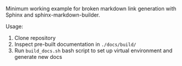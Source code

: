 Minimum working example for broken markdown link generation with Sphinx and sphinx-markdown-builder.

Usage:
1. Clone repository
1. Inspect pre-built documentation in `./docs/build/`
1. Run `build_docs.sh` bash script to set up virtual environment and generate new docs
